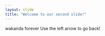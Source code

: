 ```yaml
---
layout: slide
title: "Welcome to our second slide!"
---
```

wakanda forever
Use the left arrow to go back!
